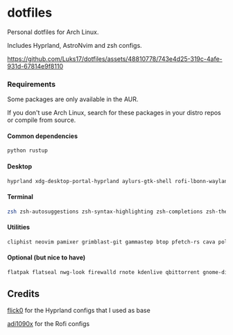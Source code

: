 # dotfiles

Personal dotfiles for Arch Linux.

Includes Hyprland, AstroNvim and zsh configs.

https://github.com/Luks17/dotfiles/assets/48810778/743e4d25-319c-4afe-931d-67814e9f8110

### Requirements

Some packages are only available in the AUR.

If you don't use Arch Linux, search for these packages in your distro repos or compile from source.

#### Common dependencies

```bash
python rustup
```

#### Desktop

```bash
hyprland xdg-desktop-portal-hyprland aylurs-gtk-shell rofi-lbonn-wayland-git swaylock-effects libnotify swww swayidle firefox ttf-ubuntu-mono-nerd
```

#### Terminal

```bash
zsh zsh-autosuggestions zsh-syntax-highlighting zsh-completions zsh-theme-powerlevel10k fzf bat kitty
```

#### Utilities

```bash
cliphist neovim pamixer grimblast-git gammastep btop pfetch-rs cava polkit-gnome pavucontrol imv gnome-bluetooth-3.0 blueman brightnessctl nm-connection-editor
```

#### Optional (but nice to have)

```bash
flatpak flatseal nwg-look firewalld rnote kdenlive qbittorrent gnome-disk-utility libreoffice bottles obsidian kooha mpv krita nautilus Catppuccin-purple sassc inotify-tools
```

## Credits

[flick0](https://github.com/flick0/dotfiles) for the Hyprland configs that I used as base

[adi1090x](https://github.com/adi1090x/rofi) for the Rofi configs
